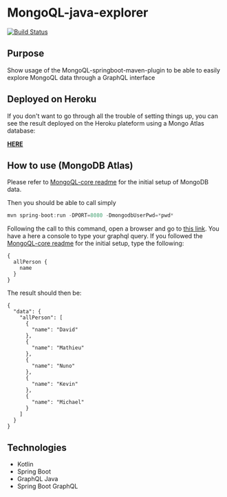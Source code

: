 # MongoQL-java-explorer
[![Build Status](https://travis-ci.com/Hellorin/MongoQL-java-explorer.svg?branch=master)](https://travis-ci.com/Hellorin/MongoQL-java-explorer)

## Purpose
Show usage of the MongoQL-springboot-maven-plugin to be able to easily explore MongoQL data through a GraphQL interface

## Deployed on Heroku
If you don't want to go through all the trouble of setting things up, you can see the result deployed on the Heroku plateform using a Mongo Atlas database:

**[HERE](https://mongoql-java-explorer.herokuapp.com/graphiql)**

## How to use (MongoDB Atlas)
Please refer to [MongoQL-core readme](https://github.com/Hellorin/MongoQL-core) for the initial setup of MongoDB data.

Then you should be able to call simply
```java
mvn spring-boot:run -DPORT=8080 -DmongodbUserPwd=*pwd*
```
Following the call to this command, open a browser and go to [this link](http://localhost:8080/graphiql). You have a here a console to type your graphql query. If you followed the [MongoQL-core readme](https://github.com/Hellorin/MongoQL-core) for the initial setup, type the following:
```
{
  allPerson {
    name
  }
}
```
The result should then be:
```
{
  "data": {
    "allPerson": [
      {
        "name": "David"
      },
      {
        "name": "Mathieu"
      },
      {
        "name": "Nuno"
      },
      {
        "name": "Kevin"
      },
      {
        "name": "Michael"
      }
    ]
  }
}
```

## Technologies
- Kotlin
- Spring Boot
- GraphQL Java
- Spring Boot GraphQL
